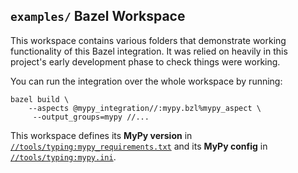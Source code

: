 ## `examples/` Bazel Workspace

This workspace contains various folders that demonstrate working functionality
of this Bazel integration. It was relied on heavily in this project's early development
phase to check things were working.

You can run the integration over the whole workspace by running:

```
bazel build \
    --aspects @mypy_integration//:mypy.bzl%mypy_aspect \
     --output_groups=mypy //...
```

This workspace defines its **MyPy version** in [`//tools/typing:mypy_requirements.txt`](./tools/typing/mypy_requirements.txt)
and its **MyPy config** in [`//tools/typing:mypy.ini`](./tools/typing/mypy.ini).
